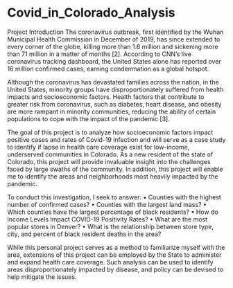 # Covid_in_Colorado_Analysis
Project Introduction
The coronavirus outbreak, first identified by the Wuhan Municipal Health Commission in December of 2019, has since extended to every corner of the globe, killing more than 1.6 million and sickening more than 71 million in a matter of months [2].  According to CNN’s live coronavirus tracking dashboard, the United States alone has reported over 16 million confirmed cases, earning condemnation as a global hotspot.  

Although the coronavirus has devastated families across the nation, in the United States, minority groups have disproportionately suffered from health impacts and socioeconomic factors.  Health factors that contribute to greater risk from coronavirus, such as diabetes, heart disease, and obesity are more rampant in minority communities, reducing the ability of certain populations to cope with the impact of the pandemic [3].  

The goal of this project is to analyze how socioeconomic factors impact positive cases and rates of Covid-19 infection and will serve as a case study to identify if lapse in health care coverage exist for low-income, underserved communities in Colorado.  As a new resident of the state of Colorado, this project will provide invaluable insight into the challenges faced by large swaths of the community.  In addition, this project will enable me to identify the areas and neighborhoods most heavily impacted by the pandemic.  

To conduct this investigation, I seek to answer:
•	Counties with the highest number of confirmed cases?
•	Counties with the largest land mass?
•	Which counties have the largest percentage of black residents?
•	How do Income Levels Impact COVID-19 Positivity Rates?
•	What are the most popular stores in Denver?
•	What is the relationship between store type, city, and percent of black resident deaths in the area?

While this personal project serves as a method to familiarize myself with the area, extensions of this project can be employed by the State to administer and expand health care coverage.  Such analysis can be used to identify areas disproportionately impacted by disease, and policy can be devised to help mitigate the issues.  
 
